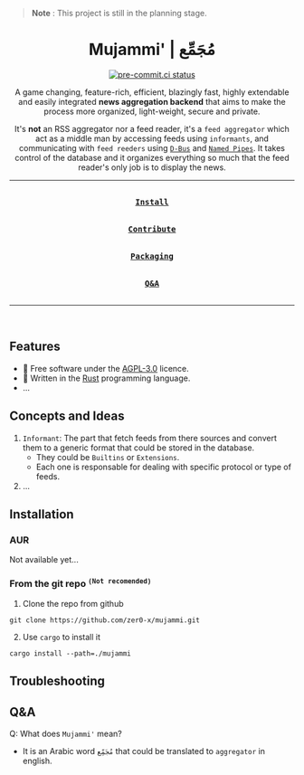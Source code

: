 > **Note** : This project is still in the planning stage.

<div align = center>

<h1>Mujammi' | مُجَمِّع</h1>

[![pre-commit.ci status](https://results.pre-commit.ci/badge/github/zer0-x/mujammi/main.svg)](https://results.pre-commit.ci/latest/github/zer0-x/mujammi/main)

A game changing, feature-rich, efficient, blazingly fast, highly extendable and easily integrated **news aggregation backend** that aims to make the process more organized, light-weight, secure and private.

It's **not** an RSS aggregator nor a feed reader, it's a `feed aggregator` which act as a middle man by accessing feeds using `informants`, and communicating with `feed reeders` using [`D-Bus`](https://en.wikipedia.org/wiki/D-Bus) and [`Named Pipes`](https://en.wikipedia.org/wiki/Named_pipe). It takes control of the database and it organizes everything so much that the feed reader's only job is to display the news.

---

[<kbd><br><b>Install</b><br><br></kbd>](#installation)
[<kbd><br><b>Contribute</b><br><br></kbd>](CONTRIBUTING.md)
[<kbd><br><b>Packaging</b><br><br></kbd>](PACKAGING.md)
[<kbd><br><b>Q&A</b><br><br></kbd>](#qa)

---

<br>

</div>

## Features
- 🧾 Free software under the [AGPL-3.0](https://www.gnu.org/licenses/agpl-3.0.html) licence.
- 💪 Written in the [Rust](https://www.rust-lang.org/) programming language.
- ...

## Concepts and Ideas
1. `Informant`: The part that fetch feeds from there sources and convert them to a generic format that could be stored in the database.
    - They could be `Builtins` or `Extensions`.
    - Each one is responsable for dealing with specific protocol or type of feeds.
2. ...

## Installation
### AUR
Not available yet...
### From the git repo <sup>`(Not recomended)`</sup>
1. Clone the repo from github
```shell
git clone https://github.com/zer0-x/mujammi.git
```
2. Use `cargo` to install it
```shell
cargo install --path=./mujammi
```

## Troubleshooting

## Q&A

Q: What does `Mujammi'` mean?
- It is an Arabic word `مُجَمِّع` that could be translated to `aggregator` in english.
